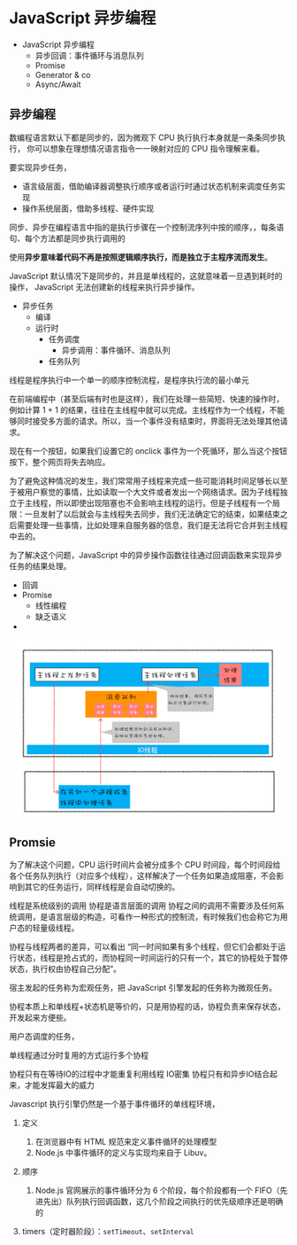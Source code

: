 # JavaScript 异步编程

- JavaScript 异步编程
  - 异步回调：事件循环与消息队列
  - Promise
  - Generator & co
  - Async/Await

## 异步编程

数编程语言默认下都是同步的，因为微观下 CPU 执行执行本身就是一条条同步执行，
你可以想象在理想情况语言指令一一映射对应的 CPU 指令理解来看。

要实现异步任务，
- 语言级层面，借助编译器调整执行顺序或者运行时通过状态机制来调度任务实现
- 操作系统层面，借助多线程、硬件实现

同步、异步在编程语言中指的是执行步骤在一个控制流序列中按的顺序，，每条语句、每个方法都是同步执行调用的

使用**异步意味着代码不再是按照逻辑顺序执行，而是独立于主程序流而发生**。

JavaScript 默认情况下是同步的，并且是单线程的，这就意味着一旦遇到耗时的操作， JavaScript 无法创建新的线程来执行异步操作。

- 异步任务
  - 编译
  - 运行时
    - 任务调度
      - 异步调用：事件循环、消息队列
    - 任务队列

线程是程序执行中一个单一的顺序控制流程，是程序执行流的最小单元



在前端编程中（甚至后端有时也是这样），我们在处理一些简短、快速的操作时，例如计算 1 + 1 的结果，往往在主线程中就可以完成。主线程作为一个线程，不能够同时接受多方面的请求。所以，当一个事件没有结束时，界面将无法处理其他请求。

现在有一个按钮，如果我们设置它的 onclick 事件为一个死循环，那么当这个按钮按下，整个网页将失去响应。

为了避免这种情况的发生，我们常常用子线程来完成一些可能消耗时间足够长以至于被用户察觉的事情，比如读取一个大文件或者发出一个网络请求。因为子线程独立于主线程，所以即使出现阻塞也不会影响主线程的运行。但是子线程有一个局限：一旦发射了以后就会与主线程失去同步，我们无法确定它的结束，如果结束之后需要处理一些事情，比如处理来自服务器的信息，我们是无法将它合并到主线程中去的。

为了解决这个问题，JavaScript 中的异步操作函数往往通过回调函数来实现异步任务的结果处理。






- 回调
- Promise
  - 线性编程
  - 缺乏语义
- 






<img src="./images/01e40e30db7e8a91eb70ce02fd8a6985.png" alt="img" style="zoom:80%;" />



## Promsie



为了解决这个问题，CPU 运行时间片会被分成多个 CPU 时间段，每个时间段给各个任务队列执行（对应多个线程），这样解决了一个任务如果造成阻塞，不会影响到其它的任务运行，同样线程是会自动切换的。

线程是系统级别的调用
协程是语言层面的调用
协程之间的调用不需要涉及任何系统调用，是语言层级的构造，可看作一种形式的控制流，有时候我们也会称它为用户态的轻量级线程。

协程与线程两者的差异，可以看出 “同一时间如果有多个线程，但它们会都处于运行状态，线程是抢占式的，而协程同一时间运行的只有一个，其它的协程处于暂停状态，执行权由协程自己分配”。





宿主发起的任务称为宏观任务，把 JavaScript 引擎发起的任务称为微观任务。


协程本质上和单线程+状态机是等价的，只是用协程的话，协程负责来保存状态，开发起来方便些。

用户态调度的任务，

单线程通过分时复用的方式运行多个协程

协程只有在等待IO的过程中才能重复利用线程 IO密集
协程只有和异步IO结合起来，才能发挥最大的威力


Javascript 执行引擎仍然是一个基于事件循环的单线程环境，


1. 定义
   1. 在浏览器中有 HTML 规范来定义事件循环的处理模型
   2. Node.js 中事件循环的定义与实现均来自于 Libuv。
2. 顺序
   1. Node.js 官网展示的事件循环分为 6 个阶段，每个阶段都有一个 FIFO（先进先出）队列执行回调函数，这几个阶段之间执行的优先级顺序还是明确的


1. timers（定时器阶段）：`setTimeout`、`setInterval`